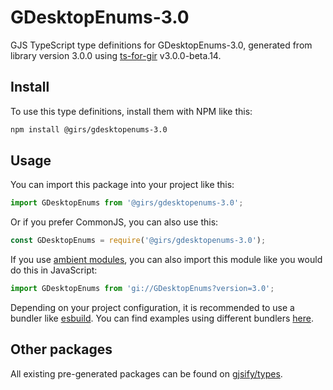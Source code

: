 
# GDesktopEnums-3.0

GJS TypeScript type definitions for GDesktopEnums-3.0, generated from library version 3.0.0 using [ts-for-gir](https://github.com/gjsify/ts-for-gir) v3.0.0-beta.14.

## Install

To use this type definitions, install them with NPM like this:
```bash
npm install @girs/gdesktopenums-3.0
```

## Usage

You can import this package into your project like this:
```ts
import GDesktopEnums from '@girs/gdesktopenums-3.0';
```

Or if you prefer CommonJS, you can also use this:
```ts
const GDesktopEnums = require('@girs/gdesktopenums-3.0');
```

If you use [ambient modules](https://github.com/gjsify/ts-for-gir/tree/main/packages/cli#ambient-modules), you can also import this module like you would do this in JavaScript:

```ts
import GDesktopEnums from 'gi://GDesktopEnums?version=3.0';
```

Depending on your project configuration, it is recommended to use a bundler like [esbuild](https://esbuild.github.io/). You can find examples using different bundlers [here](https://github.com/gjsify/ts-for-gir/tree/main/examples).

## Other packages

All existing pre-generated packages can be found on [gjsify/types](https://github.com/gjsify/types).